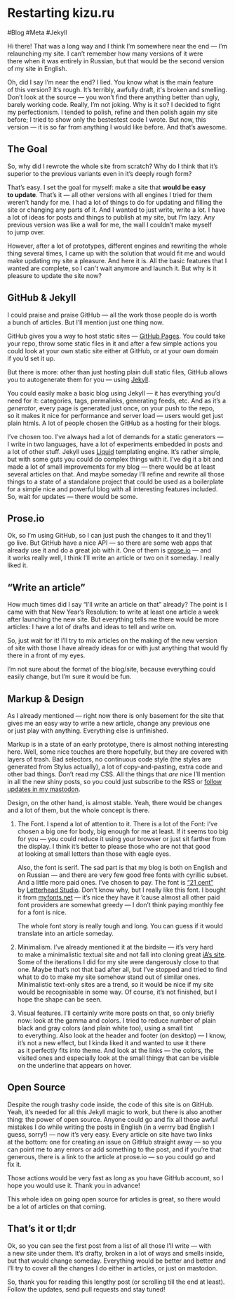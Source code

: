 # Restarting kizu.ru

#Blog #Meta #Jekyll

Hi there! That was a long way and I think I’m somewhere near the end — I’m relaunching my site. I can’t remember how many versions of it were there when it was entirely in Russian, but that would be the second version of my site in English.

Oh, did I say I’m near the end? I lied. You know what is the main feature of this version? It’s rough. It’s terribly, awfully draft, it's broken and smelling. Don’t look at the source — you won’t find there anything better than ugly, barely working code. Really, I’m not joking. Why is it so? I decided to fight my perfectionism. I tended to polish, refine and then polish again my site before; I tried to show only the bestestest code I wrote. But now, this version — it is so far from anything I would like before. And that’s awesome.

## The Goal

So, why did I rewrote the whole site from scratch? Why do I think that it’s superior to the previous variants even in it’s deeply rough form?

That’s easy. I set the goal for myself: make a site that **would be easy to update**. That’s it — all other versions with all engines I tried for them weren’t handy for me. I had a lot of things to do for updating and filling the site or changing any parts of it. And I wanted to just write, write a lot. I have a lot of ideas for posts and things to publish at my site, but I’m lazy. Any previous version was like a wall for me, the wall I couldn’t make myself to jump over.

However, after a lot of prototypes, different engines and rewriting the whole thing several times, I came up with the solution that would fit me and would make updating my site a pleasure. And here it is. All the basic features that I wanted are complete, so I can't wait anymore and launch it. But why is it pleasure to update the site now?

## GitHub & Jekyll

I could praise and praise GitHub — all the work those people do is worth a bunch of articles. But I’ll mention just one thing now.

GitHub gives you a way to host static sites — [GitHub Pages](https://pages.github.com). You could take your repo, throw some static files in it and after a few simple actions you could look at your own static site either at GitHub, or at your own domain if you’d set it up.

But there is more: other than just hosting plain dull static files, GitHub allows you to autogenerate them for you — using [Jekyll](https://github.com/mojombo/jekyll#readme).

You could easily make a basic blog using Jekyll — it has everything you’d need for it: categories, tags, permalinks, generating feeds, etc. And as it’s a _generator_, every page is generated just once, on your push to the repo, so it makes it nice for performance and server load — users would get just plain htmls. A lot of people chosen the GitHub as a hosting for their blogs.

I’ve chosen too. I’ve always had a lot of demands for a static generators — I write in two languages, have a lot of experiments embedded in posts and a lot of other stuff. Jekyll uses [Liquid](http://liquidmarkup.org) templating engine. It’s rather simple, but with some guts you could do complex things with it. I’ve dig it a bit and made a lot of small improvements for my blog — there would be at least several articles on that. And maybe someday I’ll refine and rewrite all those things to a state of a standalone project that could be used as a boilerplate for a simple nice and powerful blog with all interesting features included. So, wait for updates — there would be some.

## Prose.io

Ok, so I’m using GitHub, so I can just push the changes to it and they’ll go live. But GitHub have a nice API — so there are some web apps that already use it and do a great job with it. One of them is [prose.io](http://prose.io) — and it works really well, I think I’ll write an article or two on it someday. I really liked it.

## “Write an article”

How much times did I say “I’ll write an article on that” already? The point is I came with that New Year’s Resolution: to write at least one article a week after launching the new site. But everything tells me there would be more articles: I have a lot of drafts and ideas to tell and write on.

So, just wait for it! I’ll try to mix articles on the making of the new version of site with those I have already ideas for or with just anything that would fly there in a front of my eyes.

I’m not sure about the format of the blog/site, because everything could easily change, but I’m sure it would be fun.

## Markup & Design

As I already mentioned — right now there is only basement for the site that gives me an easy way to write a new article, change any previous one or just play with anything. Everything else is unfinished.

Markup is in a state of an early prototype, there is almost nothing interesting here. Well, some nice touches are there hopefully, but they are covered with layers of trash. Bad selectors, no continuous code style (the styles are generated from Stylus actually), a lot of copy-and-pasting, extra code and other bad things. Don’t read my CSS. All the things that _are_ nice I’ll mention in all the new shiny posts, so you could just subscribe to the RSS or [follow updates in my mastodon](https://kizu.dev/@kizu).

Design, on the other hand, is almost stable. Yeah, there would be changes and a lot of them, but the whole concept is there.

1. The Font. I spend a lot of attention to it. There is a lot of the Font: I’ve chosen a big one for body, big enough for me at least. If it seems too big for you — you could reduce it using your browser or just sit farther from the display. I think it’s better to please those who are not that good at looking at small letters than those with eagle eyes.

    Also, the font is serif. The sad part is that my blog is both on English and on Russian — and there are very few good free fonts with cyrillic subset. And a little more paid ones. I’ve chosen to pay. The font is [“21 cent”](http://www.letterhead.ru/Fonts/21cent.html) by [Letterhead Studio](http://www.letterhead.ru). Don’t know why, but I really like this font. I bought it from [myfonts.net](http://www.myfonts.com/fonts/letterheadrussia/21-cent/) — it’s nice they have it ’cause almost all other paid font providers are somewhat greedy — I don’t think paying monthly fee for a font is nice.

    The whole font story is really tough and long. You can guess if it would translate into an article someday.

2. Minimalism. I’ve already mentioned it at the birdsite — it’s very hard to make a minimalistic textual site and not fall into cloning great [iA’s site](http://informationarchitects.net). Some of the iterations I did for my site were dangerously close to that one. Maybe that’s not that bad after all, but I’ve stopped and tried to find what to do to make my site somehow stand out of similar ones. Minimalistic text-only sites are a trend, so it would be nice if my site would be recognisable in some way. Of course, it’s not finished, but I hope the shape can be seen.

3. Visual features. I’ll certainly write more posts on that, so only briefly now: look at the gamma and colors. I tried to reduce number of plain black and gray colors (and plain white too), using a small tint to everything. Also look at the header and footer (on desktop) — I know, it’s not a new effect, but I kinda liked it and wanted to use it there as it perfectly fits into theme. And look at the links — the colors, the visited ones and especially look at the small thingy that can be visible on the underline that appears on hover.

## Open Source

Despite the rough trashy code inside, the code of this site is on GitHub. Yeah, it’s needed for all this Jekyll magic to work, but there is also another thing: the power of open source. Anyone could go and fix all those awful mistakes I do while writing the posts in English (in a verrry bad English I guess, sorry!) — now it’s very easy. Every article on site have two links at the bottom: one for creating an issue on GitHub straight away — so you can point me to any errors or add something to the post, and if you’re that generous, there is a link to the article at prose.io — so you could go and fix it.

Those actions would be very fast as long as you have GitHub account, so I hope you would use it. Thank you in advance!

This whole idea on going open source for articles is great, so there would be a lot of articles on that coming.

## That’s it or tl;dr

Ok, so you can see the first post from a list of all those I’ll write — with a new site under them. It’s drafty, broken in a lot of ways and smells inside, but that would change someday. Everything would be better and better and I’ll try to cover all the changes I do either in articles, or just on mastodon.

So, thank you for reading this lengthy post (or scrolling till the end at least). Follow the updates, send pull requests and stay tuned!
